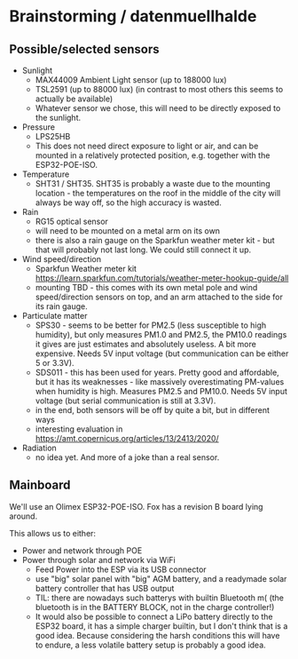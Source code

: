 
# Brainstorming / datenmuellhalde

## Possible/selected sensors

- Sunlight
  + MAX44009 Ambient Light sensor (up to 188000 lux)
  + TSL2591 (up to 88000 lux) (in contrast to most others this seems to actually be available)
  + Whatever sensor we chose, this will need to be directly exposed to the sunlight.
- Pressure
  + LPS25HB
  + This does not need direct exposure to light or air, and can be mounted in a relatively protected position, e.g. together with the ESP32-POE-ISO.
- Temperature
  + SHT31 / SHT35. SHT35 is probably a waste due to the mounting location - the temperatures on the roof in the middle of the city will always be way off, so the high accuracy is wasted.
- Rain
  + RG15 optical sensor
  + will need to be mounted on a metal arm on its own
  + there is also a rain gauge on the Sparkfun weather meter kit - but that will probably not last long. We could still connect it up.
- Wind speed/direction
  + Sparkfun Weather meter kit https://learn.sparkfun.com/tutorials/weather-meter-hookup-guide/all
  + mounting TBD - this comes with its own metal pole and wind speed/direction sensors on top, and an arm attached to the side for its rain gauge.
- Particulate matter
  + SPS30 - seems to be better for PM2.5 (less susceptible to high humidity), but only measures PM1.0 and PM2.5, the PM10.0 readings it gives are just estimates and absolutely useless. A bit more expensive. Needs 5V input voltage (but communication can be either 5 or 3.3V).
  + SDS011 - this has been used for years. Pretty good and affordable, but it has its weaknesses - like massively overestimating PM-values when humidity is high. Measures PM2.5 and PM10.0. Needs 5V input voltage (but serial communication is still at 3.3V).
  + in the end, both sensors will be off by quite a bit, but in different ways
  + interesting evaluation in https://amt.copernicus.org/articles/13/2413/2020/
- Radiation
  + no idea yet. And more of a joke than a real sensor.

## Mainboard

We'll use an Olimex ESP32-POE-ISO.
Fox has a revision B board lying around.

This allows us to either:
- Power and network through POE
- Power through solar and network via WiFi
  + Feed Power into the ESP via its USB connector
  + use "big" solar panel with "big" AGM battery, and a readymade solar battery controller that has USB output
  + TIL: there are nowadays such batterys with builtin Bluetooth m(  (the bluetooth is in the BATTERY BLOCK, not in the charge controller!)
  + It would also be possible to connect a LiPo battery directly to the ESP32 board, it has a simple charger builtin, but I don't think that is a good idea. Because considering the harsh conditions this will have to endure, a less volatile battery setup is probably a good idea.

